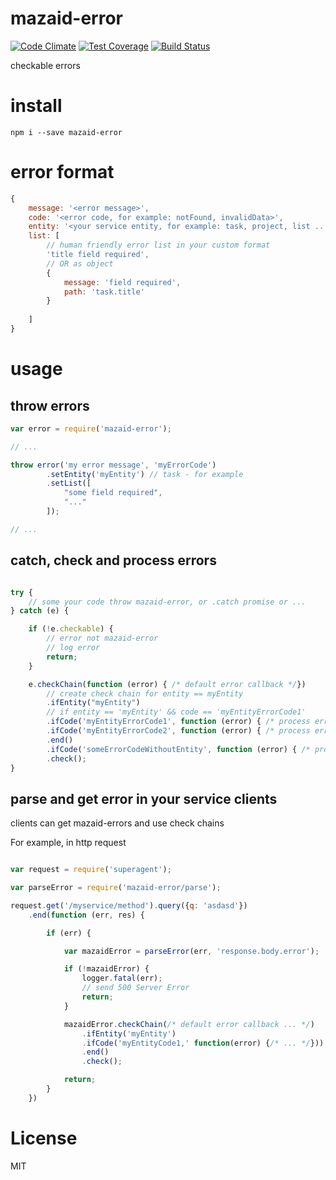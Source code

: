 # mazaid-error

[![Code Climate](https://codeclimate.com/github/mazaid/error/badges/gpa.svg)](https://codeclimate.com/github/mazaid/error)
[![Test Coverage](https://codeclimate.com/github/mazaid/error/badges/coverage.svg)](https://codeclimate.com/github/mazaid/error/coverage)
[![Build Status](https://travis-ci.org/mazaid/error.svg?branch=master)](https://travis-ci.org/mazaid/error)


checkable errors

# install

```
npm i --save mazaid-error
```

# error format

```js
{
	message: '<error message>',
	code: '<error code, for example: notFound, invalidData>',
	entity: '<your service entity, for example: task, project, list ...>',
	list: [
		// human friendly error list in your custom format
		'title field required',
		// OR as object
		{
			message: 'field required',
			path: 'task.title'
		}
		
	]
}
```

# usage

## throw errors

```js
var error = require('mazaid-error');

// ...

throw error('my error message', 'myErrorCode')
		.setEntity('myEntity') // task - for example
		.setList([
			"some field required",
			"..."
		]);

// ...


```

## catch, check and process errors

```js

try {
	// some your code throw mazaid-error, or .catch promise or ...
} catch (e) {

	if (!e.checkable) {
		// error not mazaid-error
		// log error
		return;
	}

	e.checkChain(function (error) { /* default error callback */})
		// create check chain for entity == myEntity
		.ifEntity("myEntity")
		// if entity == 'myEntity' && code == 'myEntityErrorCode1'
		.ifCode('myEntityErrorCode1', function (error) { /* process error */ })
		.ifCode('myEntityErrorCode2', function (error) { /* process error */ })
		.end()
		.ifCode('someErrorCodeWithoutEntity', function (error) { /* process error */ })
		.check();
}

```

## parse and get error in your service clients

clients can get mazaid-errors and use check chains

For example, in http request

```js

var request = require('superagent');

var parseError = require('mazaid-error/parse');

request.get('/myservice/method').query({q: 'asdasd'})
    .end(function (err, res) {

        if (err) {

            var mazaidError = parseError(err, 'response.body.error');

            if (!mazaidError) {
                logger.fatal(err);
                // send 500 Server Error
                return;
            }

            mazaidError.checkChain(/* default error callback ... */)
                .ifEntity('myEntity')
                .ifCode('myEntityCode1,' function(error) {/* ... */}))
                .end()
                .check();

            return;
        }
    })

```

# License

MIT